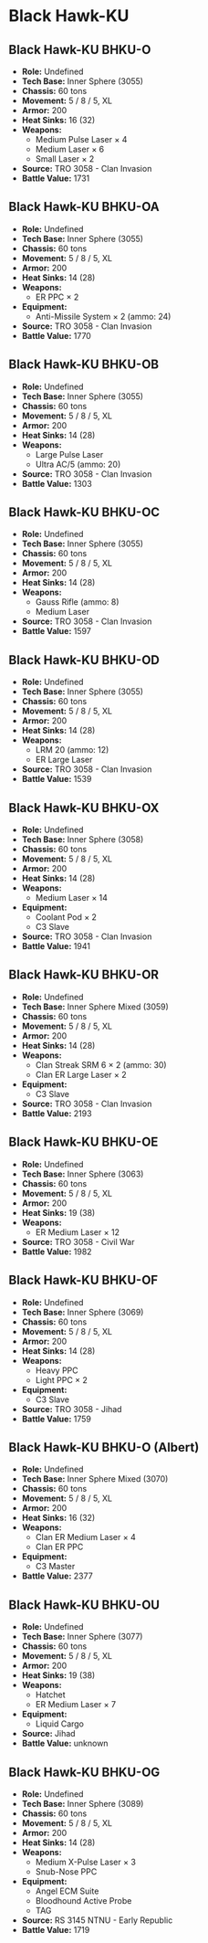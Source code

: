 # Black Hawk-KU
## Black Hawk-KU BHKU-O
- **Role:** Undefined
- **Tech Base:** Inner Sphere (3055)
- **Chassis:** 60 tons
- **Movement:** 5 / 8 / 5, XL
- **Armor:** 200
- **Heat Sinks:** 16 (32)
- **Weapons:**
  - Medium Pulse Laser × 4
  - Medium Laser × 6
  - Small Laser × 2
- **Source:** TRO 3058 - Clan Invasion
- **Battle Value:** 1731

## Black Hawk-KU BHKU-OA
- **Role:** Undefined
- **Tech Base:** Inner Sphere (3055)
- **Chassis:** 60 tons
- **Movement:** 5 / 8 / 5, XL
- **Armor:** 200
- **Heat Sinks:** 14 (28)
- **Weapons:**
  - ER PPC × 2
- **Equipment:**
  - Anti-Missile System × 2 (ammo: 24)
- **Source:** TRO 3058 - Clan Invasion
- **Battle Value:** 1770

## Black Hawk-KU BHKU-OB
- **Role:** Undefined
- **Tech Base:** Inner Sphere (3055)
- **Chassis:** 60 tons
- **Movement:** 5 / 8 / 5, XL
- **Armor:** 200
- **Heat Sinks:** 14 (28)
- **Weapons:**
  - Large Pulse Laser
  - Ultra AC/5 (ammo: 20)
- **Source:** TRO 3058 - Clan Invasion
- **Battle Value:** 1303

## Black Hawk-KU BHKU-OC
- **Role:** Undefined
- **Tech Base:** Inner Sphere (3055)
- **Chassis:** 60 tons
- **Movement:** 5 / 8 / 5, XL
- **Armor:** 200
- **Heat Sinks:** 14 (28)
- **Weapons:**
  - Gauss Rifle (ammo: 8)
  - Medium Laser
- **Source:** TRO 3058 - Clan Invasion
- **Battle Value:** 1597

## Black Hawk-KU BHKU-OD
- **Role:** Undefined
- **Tech Base:** Inner Sphere (3055)
- **Chassis:** 60 tons
- **Movement:** 5 / 8 / 5, XL
- **Armor:** 200
- **Heat Sinks:** 14 (28)
- **Weapons:**
  - LRM 20 (ammo: 12)
  - ER Large Laser
- **Source:** TRO 3058 - Clan Invasion
- **Battle Value:** 1539

## Black Hawk-KU BHKU-OX
- **Role:** Undefined
- **Tech Base:** Inner Sphere (3058)
- **Chassis:** 60 tons
- **Movement:** 5 / 8 / 5, XL
- **Armor:** 200
- **Heat Sinks:** 14 (28)
- **Weapons:**
  - Medium Laser × 14
- **Equipment:**
  - Coolant Pod × 2
  - C3 Slave
- **Source:** TRO 3058 - Clan Invasion
- **Battle Value:** 1941

## Black Hawk-KU BHKU-OR
- **Role:** Undefined
- **Tech Base:** Inner Sphere Mixed (3059)
- **Chassis:** 60 tons
- **Movement:** 5 / 8 / 5, XL
- **Armor:** 200
- **Heat Sinks:** 14 (28)
- **Weapons:**
  - Clan Streak SRM 6 × 2 (ammo: 30)
  - Clan ER Large Laser × 2
- **Equipment:**
  - C3 Slave
- **Source:** TRO 3058 - Clan Invasion
- **Battle Value:** 2193

## Black Hawk-KU BHKU-OE
- **Role:** Undefined
- **Tech Base:** Inner Sphere (3063)
- **Chassis:** 60 tons
- **Movement:** 5 / 8 / 5, XL
- **Armor:** 200
- **Heat Sinks:** 19 (38)
- **Weapons:**
  - ER Medium Laser × 12
- **Source:** TRO 3058 - Civil War
- **Battle Value:** 1982

## Black Hawk-KU BHKU-OF
- **Role:** Undefined
- **Tech Base:** Inner Sphere (3069)
- **Chassis:** 60 tons
- **Movement:** 5 / 8 / 5, XL
- **Armor:** 200
- **Heat Sinks:** 14 (28)
- **Weapons:**
  - Heavy PPC
  - Light PPC × 2
- **Equipment:**
  - C3 Slave
- **Source:** TRO 3058 - Jihad
- **Battle Value:** 1759

## Black Hawk-KU BHKU-O (Albert)
- **Role:** Undefined
- **Tech Base:** Inner Sphere Mixed (3070)
- **Chassis:** 60 tons
- **Movement:** 5 / 8 / 5, XL
- **Armor:** 200
- **Heat Sinks:** 16 (32)
- **Weapons:**
  - Clan ER Medium Laser × 4
  - Clan ER PPC
- **Equipment:**
  - C3 Master
- **Battle Value:** 2377

## Black Hawk-KU BHKU-OU
- **Role:** Undefined
- **Tech Base:** Inner Sphere (3077)
- **Chassis:** 60 tons
- **Movement:** 5 / 8 / 5, XL
- **Armor:** 200
- **Heat Sinks:** 19 (38)
- **Weapons:**
  - Hatchet
  - ER Medium Laser × 7
- **Equipment:**
  - Liquid Cargo
- **Source:** Jihad
- **Battle Value:** unknown

## Black Hawk-KU BHKU-OG
- **Role:** Undefined
- **Tech Base:** Inner Sphere (3089)
- **Chassis:** 60 tons
- **Movement:** 5 / 8 / 5, XL
- **Armor:** 200
- **Heat Sinks:** 14 (28)
- **Weapons:**
  - Medium X-Pulse Laser × 3
  - Snub-Nose PPC
- **Equipment:**
  - Angel ECM Suite
  - Bloodhound Active Probe
  - TAG
- **Source:** RS 3145 NTNU - Early Republic
- **Battle Value:** 1719

